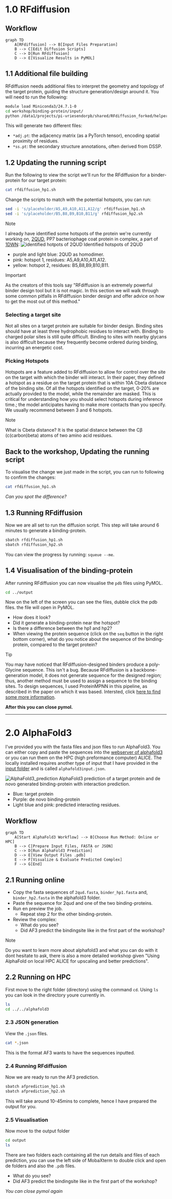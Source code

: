 # 1.0 RFdiffusion


## Workflow

```mermaid
graph TD
    A[RFdiffusion] --> B[Input Files Preparation]
    B --> C[Edit Diffusion Scripts]
    C --> D[Run RFdiffusion]
    D --> E[Visualize Results in PyMOL]
```

## 1.1 Additional file building
RFdiffusion needs additional files to interpret the geometry and topology of the target protein, guiding the structure generation/design around it.
You will need to run the following:

```bash
module load Miniconda3/24.7.1-0
cd workshop/binding-protein/input/
python /data1/projects/pi-vriesendorpb/shared/RFdiffusion_forked/helper_scripts/make_secstruc_adj.py --input_pdb 2qud.pdb --out_dir ./
```

This will generate two different files:
- `*adj.pt`: the adjacency matrix (as a PyTorch tensor), encoding spatial proximity of residues.
- `*ss.pt`: the secondary structure annotations, often derived from DSSP.

## 1.2 Updating the running script
Run the following to view the script we'll run for the RFdiffusion for a binder-protein for our target protein:

```bash
cat rfdiffusion_hp1.sh
```

Change the scripts to match with the potential hotspots, you can run:

```bash
sed -i 's/placeholder/A5,A9,A10,A11,A12/g' rfdiffusion_hp1.sh
sed -i 's/placeholder/B5,B8,B9,B10,B11/g' rfdiffusion_hp2.sh
```
> [!NOTE]
> I already have identified some hotspots of the protein we're currently working on, [2QUD](https://www.rcsb.org/structure/2QUD), PP7 bacteriophage coat protein in complex, a part of [1DWN](https://www.rcsb.org/structure/1DWN):
> ![identified hotpots of 2QUD](assets/hotspot_2qud_2.png)
> Identified hotspots of 2QUD
> - purple and light blue: 2QUD as homodimer.
> - pink: hotspot 1, residues: A5,A9,A10,A11,A12.
> - yellow: hotspot 2, residues: B5,B8,B9,B10,B11.

> [!IMPORTANT]
> As the creators of this tools say "RFdiffusion is an extremely powerful binder design tool but it is not magic. In this section we will walk through some common pitfalls in RFdiffusion binder design and offer advice on how to get the most out of this method."

### Selecting a target site
Not all sites on a target protein are suitable for binder design. Binding sites should have at least three hydrophobic residues to interact with. Binding to charged polar sites is still quite difficult. Binding to sites with nearby glycans is also difficult because they frequently become ordered during binding, incurring an energetic cost.

### Picking Hotspots
Hotspots are a feature added to RFdiffusion to allow for control over the site on the target with which the binder will interact. In their paper, they defined a hotspot as a residue on the target protein that is within 10A Cbeta distance of the binding site. Of all the hotspots identified on the target, 0-20% are actually provided to the model, while the remainder are masked. This is critical for understanding how you should select hotspots during inference time.; the model anticipates having to make more contacts than you specify. We usually recommend between 3 and 6 hotspots.
> [!NOTE]
> What is Cbeta distance?
> It is the spatial distance between the Cβ (c(carbon)beta) atoms of two amino acid residues.

## Back to the workshop, Updating the running script
To visualise the change we just made in the script, you can run to following to confirm the changes:

```bash
cat rfdiffusion_hp1.sh
```
*Can you spot the difference?*

## 1.3 Running RFdiffusion
Now we are all set to run the diffusion script. This step will take around 6 minutes to generate a binding-protein.

```bash
sbatch rfdiffusion_hp1.sh
sbatch rfdiffusion_hp2.sh
```

You can view the progress by running: `squeue --me`.

## 1.4 Visualisation of the binding-protein
After running RFdiffusion you can now visualise the `pdb` files using PyMOL.

```bash
cd ../output
```

Now on the left of the screen you can see the files, dubble click the pdb files. the file will open in PyMOL.
- How does it look?
- Did it generate a binding-protein near the hotspot?
- Is there a difference between the hp1 and hp2?
- When viewing the protein sequence (click on the `seq` button in the right bottom corner), what do you notice about the sequence of the binding-protein, compared to the target protein?

> [!TIP]
> You may have noticed that RFdiffusion-designed binders produce a poly-Glycine sequence. This isn't a bug. Because RFdiffusion is a backbone-generation model, it does not generate sequence for the designed region; thus, another method must be used to assign a sequence to the binding sites. To design sequences, I used ProteinMPNN in this pipeline, as described in the paper on which it was based. Intersted, click [here to find some more information](https://github.com/dauparas/ProteinMPNN).

**After this you can close pymol.**

-----

# 2.0 AlphaFold3
I've provided you with the fasta files and json files to run AlphaFold3. You can either copy and paste the sequences into the [webserver of alphafold3](https://alphafoldserver.com/) or you can run them on the HPC (high preformance computer) ALICE. The locally installed requires another type of input that I have provided in the [input folder](binding-protein/alphafold3/) and is called `alphafold3input.json`.

![AlphaFold3_prediction](assets/af3_combined.png)
AlphaFold3 prediction of a target protein and de novo generated binding-protein with interaction prediction.
- Blue: target protein
- Purple: de novo binding-protein
- Light blue and pink: predicted interacting residues.

## Workflow
```mermaid
graph TD
    A[Start AlphaFold3 Workflow] --> B[Choose Run Method: Online or HPC]
    B --> C[Prepare Input Files, FASTA or JSON]
    C --> D[Run AlphaFold3 Prediction]
    D --> E[View Output Files .pdb]
    E --> F[Visualize & Evaluate Predicted Complex]
    F --> G[End]
```
## 2.1 Running online 
- Copy the fasta sequences of `2qud.fasta`, `binder_hp1.fasta` and, `binder_hp2.fasta` in the alphafold3 folder.
- Paste the sequence for 2qud and one of the two binding-proteins.
- Run en preview the job.
	- Repeat step 2 for the other binding-protein.
- Review the complex:
	- What do you see?
	- Did AF3 predict the bindingsite like in the first part of the workshop?

> [!NOTE]
> Do you want to learn more about alphafold3 and what you can do with it dont hesitate to ask, there is also a more detailed workshop given "Using AlphaFold on local HPC ALICE for upscaling and better predictions".

## 2.2 Running on HPC
First move to the right folder (directory) using the command `cd`. Using `ls` you can look in the directory youre currently in.

```bash
ls
cd ../../alphafold3
```
### 2.3 JSON generation
View the `.json` files.

```bash
cat *.json
```
This is the format AF3 wants to have the sequences inputted.

### 2.4 Running RFdiffusion
Now we are ready to run the AF3 prediction.
```bash
sbatch afprediction_hp1.sh
sbatch afprediction_hp2.sh
```
This will take around 10-45mins to complete, hence I have prepared the output for you.

### 2.5 Visualisation
Now move to the output folder
```bash
cd output
ls
```
There are two folders each containing all the run details and files of each prediction, you can use the left side of MobaXterm to double click and open de folders and also the `.pdb` files.
- What do you see?
- Did AF3 predict the bindingsite like in the first part of the workshop?

*You can close pymol again*


